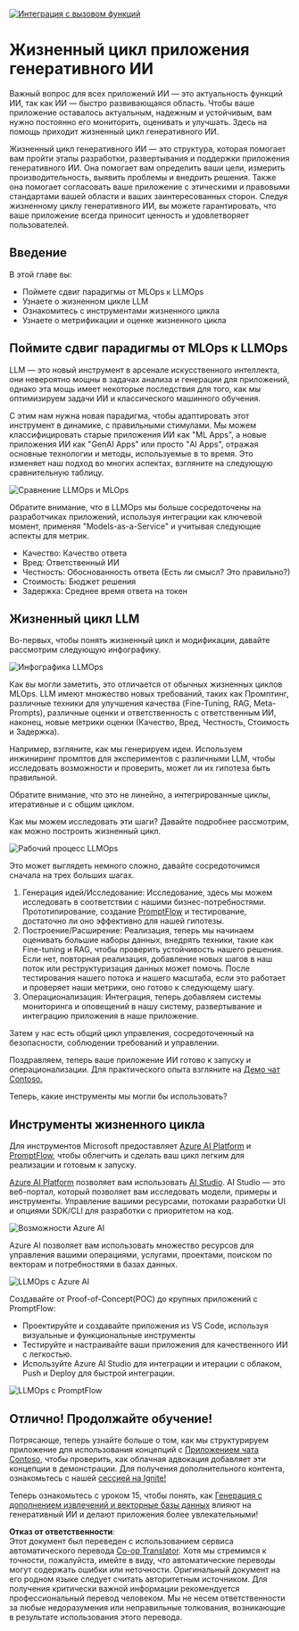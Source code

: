 <!--
CO_OP_TRANSLATOR_METADATA:
{
  "original_hash": "27a5347a5022d5ef0a72ab029b03526a",
  "translation_date": "2025-05-19T23:19:09+00:00",
  "source_file": "14-the-generative-ai-application-lifecycle/README.md",
  "language_code": "ru"
}
-->
[![Интеграция с вызовом функций](../../../translated_images/14-lesson-banner.0b85d0b37979269e80a18bb1e758e1ccca0a2195b426a0af666c8ad14aee60b0.ru.png)](https://aka.ms/gen-ai-lesson14-gh?WT.mc_id=academic-105485-koreyst)

# Жизненный цикл приложения генеративного ИИ

Важный вопрос для всех приложений ИИ — это актуальность функций ИИ, так как ИИ — быстро развивающаяся область. Чтобы ваше приложение оставалось актуальным, надежным и устойчивым, вам нужно постоянно его мониторить, оценивать и улучшать. Здесь на помощь приходит жизненный цикл генеративного ИИ.

Жизненный цикл генеративного ИИ — это структура, которая помогает вам пройти этапы разработки, развертывания и поддержки приложения генеративного ИИ. Она помогает вам определить ваши цели, измерить производительность, выявить проблемы и внедрить решения. Также она помогает согласовать ваше приложение с этическими и правовыми стандартами вашей области и ваших заинтересованных сторон. Следуя жизненному циклу генеративного ИИ, вы можете гарантировать, что ваше приложение всегда приносит ценность и удовлетворяет пользователей.

## Введение

В этой главе вы:

- Поймете сдвиг парадигмы от MLOps к LLMOps
- Узнаете о жизненном цикле LLM
- Ознакомитесь с инструментами жизненного цикла
- Узнаете о метрификации и оценке жизненного цикла

## Поймите сдвиг парадигмы от MLOps к LLMOps

LLM — это новый инструмент в арсенале искусственного интеллекта, они невероятно мощны в задачах анализа и генерации для приложений, однако эта мощь имеет некоторые последствия для того, как мы оптимизируем задачи ИИ и классического машинного обучения.

С этим нам нужна новая парадигма, чтобы адаптировать этот инструмент в динамике, с правильными стимулами. Мы можем классифицировать старые приложения ИИ как "ML Apps", а новые приложения ИИ как "GenAI Apps" или просто "AI Apps", отражая основные технологии и методы, используемые в то время. Это изменяет наш подход во многих аспектах, взгляните на следующую сравнительную таблицу.

![Сравнение LLMOps и MLOps](../../../translated_images/01-llmops-shift.82d7bf6eb2d98a01e35f234df654e9aa4ebec89792f274695a5da8dc3f388084.ru.png)

Обратите внимание, что в LLMOps мы больше сосредоточены на разработчиках приложений, используя интеграции как ключевой момент, применяя "Models-as-a-Service" и учитывая следующие аспекты для метрик.

- Качество: Качество ответа
- Вред: Ответственный ИИ
- Честность: Обоснованность ответа (Есть ли смысл? Это правильно?)
- Стоимость: Бюджет решения
- Задержка: Среднее время ответа на токен

## Жизненный цикл LLM

Во-первых, чтобы понять жизненный цикл и модификации, давайте рассмотрим следующую инфографику.

![Инфографика LLMOps](../../../translated_images/02-llmops.287de964b5ce9577678b7f053efb3a3c92adf0852c882c5bae94c11b7563e4db.ru.png)

Как вы могли заметить, это отличается от обычных жизненных циклов MLOps. LLM имеют множество новых требований, таких как Промптинг, различные техники для улучшения качества (Fine-Tuning, RAG, Meta-Prompts), различные оценки и ответственность с ответственным ИИ, наконец, новые метрики оценки (Качество, Вред, Честность, Стоимость и Задержка).

Например, взгляните, как мы генерируем идеи. Используем инжиниринг промптов для экспериментов с различными LLM, чтобы исследовать возможности и проверить, может ли их гипотеза быть правильной.

Обратите внимание, что это не линейно, а интегрированные циклы, итеративные и с общим циклом.

Как мы можем исследовать эти шаги? Давайте подробнее рассмотрим, как можно построить жизненный цикл.

![Рабочий процесс LLMOps](../../../translated_images/03-llm-stage-flows.f3b87c210c1fe37084a7b7408877ff1688e2dc565694789820ec259e76d4ed05.ru.png)

Это может выглядеть немного сложно, давайте сосредоточимся сначала на трех больших шагах.

1. Генерация идей/Исследование: Исследование, здесь мы можем исследовать в соответствии с нашими бизнес-потребностями. Прототипирование, создание [PromptFlow](https://microsoft.github.io/promptflow/index.html?WT.mc_id=academic-105485-koreyst) и тестирование, достаточно ли оно эффективно для нашей гипотезы.
2. Построение/Расширение: Реализация, теперь мы начинаем оценивать большие наборы данных, внедрять техники, такие как Fine-tuning и RAG, чтобы проверить устойчивость нашего решения. Если нет, повторная реализация, добавление новых шагов в наш поток или реструктуризация данных может помочь. После тестирования нашего потока и нашего масштаба, если это работает и проверяет наши метрики, оно готово к следующему шагу.
3. Операционализация: Интеграция, теперь добавляем системы мониторинга и оповещений в нашу систему, развертывание и интеграцию приложения в наше приложение.

Затем у нас есть общий цикл управления, сосредоточенный на безопасности, соблюдении требований и управлении.

Поздравляем, теперь ваше приложение ИИ готово к запуску и операционализации. Для практического опыта взгляните на [Демо чат Contoso.](https://nitya.github.io/contoso-chat/?WT.mc_id=academic-105485-koreys)

Теперь, какие инструменты мы могли бы использовать?

## Инструменты жизненного цикла

Для инструментов Microsoft предоставляет [Azure AI Platform](https://azure.microsoft.com/solutions/ai/?WT.mc_id=academic-105485-koreys) и [PromptFlow](https://microsoft.github.io/promptflow/index.html?WT.mc_id=academic-105485-koreyst), чтобы облегчить и сделать ваш цикл легким для реализации и готовым к запуску.

[Azure AI Platform](https://azure.microsoft.com/solutions/ai/?WT.mc_id=academic-105485-koreys) позволяет вам использовать [AI Studio](https://ai.azure.com/?WT.mc_id=academic-105485-koreys). AI Studio — это веб-портал, который позволяет вам исследовать модели, примеры и инструменты. Управление вашими ресурсами, потоками разработки UI и опциями SDK/CLI для разработки с приоритетом на код.

![Возможности Azure AI](../../../translated_images/04-azure-ai-platform.bf903e8cdf00f73896d804bd8e6bea62f5280498c998271bd5629c1efa8b466f.ru.png)

Azure AI позволяет вам использовать множество ресурсов для управления вашими операциями, услугами, проектами, поиском по векторам и потребностями в базах данных.

![LLMOps с Azure AI](../../../translated_images/05-llm-azure-ai-prompt.dc29c0d74b1dd939f7c6cbf28b1fee54b9a846ba04d4068c40134e2627cb7232.ru.png)

Создавайте от Proof-of-Concept(POC) до крупных приложений с PromptFlow:

- Проектируйте и создавайте приложения из VS Code, используя визуальные и функциональные инструменты
- Тестируйте и настраивайте ваши приложения для качественного ИИ с легкостью.
- Используйте Azure AI Studio для интеграции и итерации с облаком, Push и Deploy для быстрой интеграции.

![LLMOps с PromptFlow](../../../translated_images/06-llm-promptflow.8f0a6fcbea793a042a3db89ca1db1aa8fd540526958c97b5e894748fb4a87edd.ru.png)

## Отлично! Продолжайте обучение!

Потрясающе, теперь узнайте больше о том, как мы структурируем приложение для использования концепций с [Приложением чата Contoso](https://nitya.github.io/contoso-chat/?WT.mc_id=academic-105485-koreyst), чтобы проверить, как облачная адвокация добавляет эти концепции в демонстрации. Для получения дополнительного контента, ознакомьтесь с нашей [сессией на Ignite!
](https://www.youtube.com/watch?v=DdOylyrTOWg)

Теперь ознакомьтесь с уроком 15, чтобы понять, как [Генерация с дополнением извлечений и векторные базы данных](../15-rag-and-vector-databases/README.md?WT.mc_id=academic-105485-koreyst) влияют на генеративный ИИ и делают приложения более увлекательными!

**Отказ от ответственности**:  
Этот документ был переведен с использованием сервиса автоматического перевода [Co-op Translator](https://github.com/Azure/co-op-translator). Хотя мы стремимся к точности, пожалуйста, имейте в виду, что автоматические переводы могут содержать ошибки или неточности. Оригинальный документ на его родном языке следует считать авторитетным источником. Для получения критически важной информации рекомендуется профессиональный перевод человеком. Мы не несем ответственности за любые недоразумения или неправильные толкования, возникающие в результате использования этого перевода.